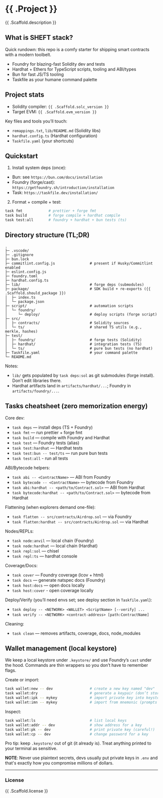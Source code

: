 # {{ .Project }}

{{ .Scaffold.description }}

## What is SHEFT stack?
Quick rundown: this repo is a comfy starter for shipping smart contracts with a modern toolbelt.

- Foundry for blazing-fast Solidity dev and tests
- Hardhat + Ethers for TypeScript scripts, tooling and ABI/types
- Bun for fast JS/TS tooling
- Taskfile as your humane command palette

## Project stats
- Solidity compiler: `{{ .Scaffold.solc_version }}`
- Target EVM: `{{ .Scaffold.evm_version }}`

Key files and tools you’ll touch:
- `remappings.txt`, `lib/README.md` (Solidity libs)
- `hardhat.config.ts` (Hardhat configuration)
- `Taskfile.yaml` (your shortcuts)

## Quickstart
1) Install system deps (once):
- Bun: see `https://bun.com/docs/installation`
- Foundry (forge/cast): `https://getfoundry.sh/introduction/installation`
- Task: `https://taskfile.dev/installation/`

2) Format + compile + test:
```bash
task fmt            # prettier + forge fmt
task build          # forge compile + hardhat compile
task test:all       # foundry + hardhat + bun tests (ts)
```


## Directory structure (TL;DR)
```text
.
├─ .vscode/
├─ .gitignore
├─ bun.lock
├─ commitlint.config.js                # present if Husky/Commitlint enabled
├─ eslint.config.js
├─ foundry.toml
├─ hardhat.config.ts
├─ lib/                                # forge deps (submodules)
├─ package/                            # SDK build + re-exports ({{ .Scaffold.should_package }})
│  ├─ index.ts
│  └─ package.json
├─ script/                             # automation scripts
│  └─ foundry/
│     └─ deploy/                       # deploy scripts (forge script)
├─ src/
│  ├─ contracts/                       # Solidity sources
│  └─ ts/                              # shared TS utils (e.g., merkle, hashes)
├─ test/
│  ├─ foundry/                         # forge tests (Solidity)
│  ├─ hardhat/                         # integration tests (TS)
│  └─ ts/                              # pure bun tests (no hardhat)
├─ Taskfile.yaml                       # your command palette
└─ README.md
```

Notes:
- `lib/` gets populated by `task deps:sol` as git submodules (forge install). Don’t edit libraries there.
- Hardhat artifacts land in `artifacts/hardhat/...`; Foundry in `artifacts/foundry/...`.

## Tasks cheatsheet (zero memorization energy)

Core dev:
- `task deps` — install deps (TS + Foundry)
- `task fmt` — run prettier + forge fmt
- `task build` — compile with Foundry and Hardhat
- `task test` — Foundry tests (alias)
- `task test:hardhat` — Hardhat tests
- `task test:bun -- test/ts` — run pure bun tests
- `task test:all` - run all tests

ABI/Bytecode helpers:
- `task abi -- <ContractName>` — ABI from Foundry
- `task bytecode -- <ContractName>` — bytecode from Foundry
- `task abi:hardhat -- <path/to/Contract.sol>` — ABI from Hardhat
- `task bytecode:hardhat -- <path/to/Contract.sol>` — bytecode from Hardhat

Flattening (when explorers demand one-file):
- `task flatten -- src/contracts/Airdrop.sol` — via Foundry
- `task flatten:hardhat -- src/contracts/Airdrop.sol` — via Hardhat

Nodes/REPLs:
- `task node:anvil` — local chain (Foundry)
- `task node:hardhat` — local chain (Hardhat)
- `task repl:sol` — chisel
- `task repl:ts` — hardhat console

Coverage/Docs:
- `task cover` — Foundry coverage (lcov + html)
- `task docs` — generate natspec docs (Foundry)
- `task host:docs` — open docs locally
- `task host:cover` - open coverage locally

Deploy/Verify (you’ll need envs set; see deploy section in `Taskfile.yaml`):
- `task deploy -- <NETWORK> <WALLET> <ScriptName> [--verify] ...`
- `task verify -- <NETWORK> <contract-address> [path:ContractName]`

Cleaning:
- `task clean` — removes artifacts, coverage, docs, node_modules

## Wallet management (local keystore)

We keep a local keystore under `.keystore/` and use Foundry’s `cast` under the hood. Commands are thin wrappers so you don’t have to remember flags.

Create or import:
```bash
task wallet:new -- dev                 # create a new key named "dev"
task wallet:dry                        # generate a keypair (don’t store)
task wallet:ipk -- mykey               # import private key into keystore
task wallet:imn -- mykey               # import from mnemonic (prompts for phrase + index)
```

Inspect:
```bash
task wallet:ls                         # list local keys
task wallet:addr -- dev                # show address for a key
task wallet:pk -- dev                  # print private key (careful!)
task wallet:cp -- dev                  # change password for a key
```

Pro tip: keep `.keystore/` out of git (it already is). Treat anything printed to your terminal as sensitive.

**NOTE**: Never use plaintext secrets, devs usually put private keys in `.env` and that's exactly how you compromise millions of dollars.

---

### License
{{ .Scaffold.license }}
